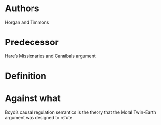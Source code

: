# Authors

Horgan and Timmons

# Predecessor

Hare’s Missionaries and Cannibals argument

# Definition



# Against what

Boyd’s causal regulation  semantics is the theory that the Moral Twin-Earth argument was designed  to refute. 
